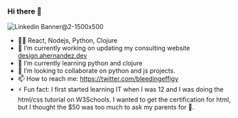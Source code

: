 ### Hi there 👋
![Linkedin Banner@2-1500x500](https://user-images.githubusercontent.com/12976451/141998454-60deb737-01bb-44c9-87ff-ad999b0329e7.png)


<!--
**BleedingEffigy/BleedingEffigy** is a ✨ _special_ ✨ repository because its `README.md` (this file) appears on your GitHub profile.

Here are some ideas to get you started:



- 🤔 I’m looking for help with ...
- 💬 Ask me about ...
- 😄 Pronouns: ...
-->
- 🤹‍♂️ React, Nodejs, Python, Clojure 
- 🔭 I’m currently working on updating my consulting website [design.ahernandez.dev](design.ahernandez.dev)
- 🌱 I’m currently learning python and clojure
- 👯 I’m looking to collaborate on python and js projects.
- 📫 How to reach me: https://twitter.com/bleedingeffigy
- ⚡ Fun fact: I first started learning IT when I was 12 and I was doing the html/css tutorial on W3Schools. I wanted to get the certification for html, but I thought the $50 was too much to ask my parents for 🤷.

